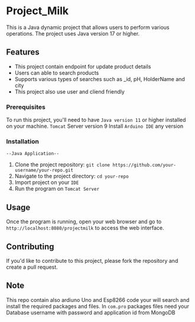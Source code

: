 # Project_Milk

This is a Java dynamic project that allows users to perform various operations. The project uses Java version 17 or higher.

## Features
- This project contain endpoint for update product details
- Users can able to search products 
- Supports various types of searches such as _id, pH, HolderName and city
- This project also use user and cliend friendly

### Prerequisites

To run this project, you'll need to have `Java version 11` or higher installed on your machine.
`Tomcat` Server version 9
Install `Arduino IDE` any version

### Installation
    --Java Application--
1. Clone the project repository: `git clone https://github.com/your-username/your-repo.git`
2. Navigate to the project directory: `cd your-repo`
3. Import project on your `IDE`
4. Run the program on `Tomcat Server`

## Usage
Once the program is running, open your web browser and go to `http://localhost:8080/projectmilk` to access the web interface.

## Contributing
If you'd like to contribute to this project, please fork the repository and create a pull request. 

## Note
This repo contain also ardiuno Uno and Esp8266 code your will search and install the required packages and files.
In `com.pro` packages files need your Database username with password and application id from MongoDB
